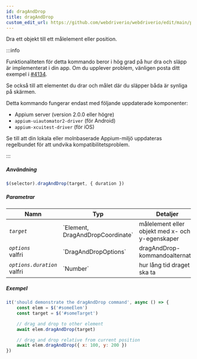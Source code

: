 ```yaml
---
id: dragAndDrop
title: dragAndDrop
custom_edit_url: https://github.com/webdriverio/webdriverio/edit/main/packages/webdriverio/src/commands/mobile/dragAndDrop.ts
---
```


Dra ett objekt till ett målelement eller position.

:::info

Funktionaliteten för detta kommando beror i hög grad på hur dra och släpp är 
implementerat i din app. Om du upplever problem, vänligen posta ditt exempel 
i [#4134](https://github.com/webdriverio/webdriverio/issues/4134).

Se också till att elementet du drar och målet där du släpper båda är synliga på skärmen.

Detta kommando fungerar endast med följande uppdaterade komponenter:
 - Appium server (version 2.0.0 eller högre)
 - `appium-uiautomator2-driver` (för Android)
 - `appium-xcuitest-driver` (för iOS)

Se till att din lokala eller molnbaserade Appium-miljö uppdateras regelbundet för att undvika kompatibilitetsproblem.

:::

##### Användning

```js
$(selector).dragAndDrop(target, { duration })
```

##### Parametrar

<table>
  <thead>
    <tr>
      <th>Namn</th><th>Typ</th><th>Detaljer</th>
    </tr>
  </thead>
  <tbody>
    <tr>
      <td><code><var>target</var></code></td>
      <td>`Element, DragAndDropCoordinate`</td>
      <td>målelement eller objekt med x- och y-egenskaper</td>
    </tr>
    <tr>
      <td><code><var>options</var></code><br /><span className="label labelWarning">valfri</span></td>
      <td>`DragAndDropOptions`</td>
      <td>dragAndDrop-kommandoalternativ</td>
    </tr>
    <tr>
      <td><code><var>options.duration</var></code><br /><span className="label labelWarning">valfri</span></td>
      <td>`Number`</td>
      <td>hur lång tid draget ska ta</td>
    </tr>
  </tbody>
</table>

##### Exempel

```js title="example.test.js"
it('should demonstrate the dragAndDrop command', async () => {
    const elem = $('#someElem')
    const target = $('#someTarget')

    // drag and drop to other element
    await elem.dragAndDrop(target)

    // drag and drop relative from current position
    await elem.dragAndDrop({ x: 100, y: 200 })
})
```